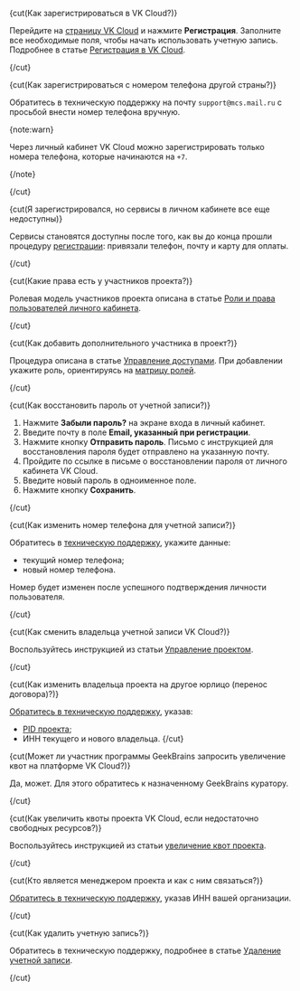 {cut(Как зарегистрироваться в VK Cloud?)}

Перейдите на [страницу VK Cloud](https://cloud.vk.com) и нажмите **Регистрация**. Заполните все необходимые поля, чтобы начать использовать учетную запись. Подробнее в статье [Регистрация в VK Cloud](/ru/intro/onboarding/account).

{/cut}

{cut(Как зарегистрироваться с номером телефона другой страны?)}

Обратитесь в техническую поддержку на почту `support@mcs.mail.ru` с просьбой внести номер телефона вручную.

{note:warn}

Через личный кабинет VK Cloud можно зарегистрировать только номера телефона, которые начинаются на `+7`.

{/note}

{/cut}

{cut(Я зарегистрировался, но сервисы в личном кабинете все еще недоступны)}

Сервисы становятся доступны после того, как вы до конца прошли процедуру [регистрации](/ru/intro/onboarding/account): привязали телефон, почту и карту для оплаты.

{/cut}

{cut(Какие права есть у участников проекта?)}

Ролевая модель участников проекта описана в статье [Роли и права пользователей личного кабинета](../concepts/rolesandpermissions).

{/cut}

{cut(Как добавить дополнительного участника в проект?)}

Процедура описана в статье [Управление доступами](../instructions/project-settings/access-manage#priglashenie_v_proekt_novogo_uchastnika). При добавлении укажите роль, ориентируясь на [матрицу ролей](../concepts/rolesandpermissions).

{/cut}

{cut(Как восстановить пароль от учетной записи?)}

1. Нажмите **Забыли пароль?** на экране входа в личный кабинет.
1. Введите почту в поле **Email, указанный при регистрации**.
1. Нажмите кнопку **Отправить пароль**. Письмо с инструкцией для восстановления пароля будет отправлено на указанную почту.
1. Пройдите по ссылке в письме о восстановлении пароля от личного кабинета VK Cloud.
1. Введите новый пароль в одноименное поле.
1. Нажмите кнопку **Сохранить**.

{/cut}

{cut(Как изменить номер телефона для учетной записи?)}

Обратитесь в [техническую поддержку](/ru/contacts), укажите данные:

- текущий номер телефона;
- новый номер телефона.

Номер будет изменен после успешного подтверждения личности пользователя.

{/cut}

{cut(Как сменить владельца учетной записи VK Cloud?)}

Воспользуйтесь инструкцией из статьи [Управление проектом](../instructions/project-settings/manage#smena_vladelca_proekta).

{/cut}

{cut(Как изменить владельца проекта на другое юрлицо (перенос договора)?)}

[Обратитесь в техническую поддержку](/ru/contacts), указав:

- [PID проекта](/ru/tools-for-using-services/account/instructions/project-settings/manage#poluchenie_identifikatora_proekta);
- ИНН текущего и нового владельца.
{/cut}

{cut(Может ли участник программы GeekBrains запросить увеличение квот на платформе VK Cloud?)}

Да, может. Для этого обратитесь к назначенному GeekBrains куратору.

{/cut}

{cut(Как увеличить квоты проекта VK Cloud, если недостаточно свободных ресурсов?)}

Воспользуйтесь инструкцией из статьи [увеличение квот проекта](/ru/tools-for-using-services/account/instructions/project-settings/manage#uvelichenie_kvot_proekta).

{/cut}

{cut(Кто является менеджером проекта и как с ним связаться?)}

[Обратитесь в техническую поддержку](/ru/contacts), указав ИНН вашей организации.

{/cut}

{cut(Как удалить учетную запись?)}

Обратитесь в техническую поддержку, подробнее в статье [Удаление учетной записи](/ru/tools-for-using-services/vk-cloud-account/how-to-guides/account-delete).

{/cut}
